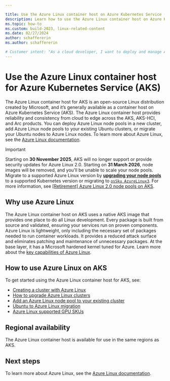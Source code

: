 ```yaml
---

title: Use the Azure Linux container host on Azure Kubernetes Service (AKS)
description: Learn how to use the Azure Linux container host on Azure Kubernetes Service (AKS)
ms.topic: how-to
ms.custom: build-2023, linux-related-content
ms.date: 02/27/2024
author: schaffererin
ms.author: schaffererin

# Customer intent: "As a cloud developer, I want to deploy and manage Azure Linux container hosts on AKS, so that I can ensure reliable and efficient container workloads with reduced maintenance and enhanced security."
---
```


# Use the Azure Linux container host for Azure Kubernetes Service (AKS)

The Azure Linux container host for AKS is an open-source Linux distribution created by Microsoft, and it’s generally available as a container host on Azure Kubernetes Service (AKS). The Azure Linux container host provides reliability and consistency from cloud to edge across the AKS, AKS-HCI, and Arc products. You can deploy Azure Linux node pools in a new cluster, add Azure Linux node pools to your existing Ubuntu clusters, or migrate your Ubuntu nodes to Azure Linux nodes. To learn more about Azure Linux, see the [Azure Linux documentation][azurelinux-doc].

> [!IMPORTANT]
> Starting on **30 November 2025**, AKS will no longer support or provide security updates for Azure Linux 2.0. Starting on **31 March 2026**, node images will be removed, and you'll be unable to scale your node pools. Migrate to a supported Azure Linux version by [**upgrading your node pools**](/azure/aks/upgrade-aks-cluster) to a supported Kubernetes version or migrating to [`osSku AzureLinux3`](/azure/aks/upgrade-os-version). For more information, see [[Retirement] Azure Linux 2.0 node pools on AKS](https://github.com/Azure/AKS/issues/4988).

## Why use Azure Linux

The Azure Linux container host on AKS uses a native AKS image that provides one place to do all Linux development. Every package is built from source and validated, ensuring your services run on proven components. Azure Linux is lightweight, only including the necessary set of packages needed to run container workloads. It provides a reduced attack surface and eliminates patching and maintenance of unnecessary packages. At the base layer, it has a Microsoft hardened kernel tuned for Azure. Learn more about the [key capabilities of Azure Linux][azurelinux-capabilities].

## How to use Azure Linux on AKS

To get started using the Azure Linux container host for AKS, see:

* [Creating a cluster with Azure Linux][azurelinux-cluster-config]
* [How to upgrade Azure Linux clusters](/azure/azure-linux/tutorial-azure-linux-upgrade)
* [Add an Azure Linux node pool to your existing cluster][azurelinux-node-pool]
* [Ubuntu to Azure Linux migration][ubuntu-to-azurelinux]
* [Azure Linux supported GPU SKUs](/azure/azure-linux/intro-azure-linux#azure-linux-container-host-supported-gpu-skus)

## Regional availability

The Azure Linux container host is available for use in the same regions as AKS.

## Next steps

To learn more about Azure Linux, see the [Azure Linux documentation][azurelinuxdocumentation].

<!-- LINKS - Internal -->
[azurelinux-doc]: /azure/azure-linux/intro-azure-linux
[azurelinux-capabilities]: /azure/azure-linux/intro-azure-linux#azure-linux-container-host-key-benefits
[azurelinux-cluster-config]: /azure/azure-linux/quickstart-azure-cli
[azurelinux-node-pool]: ./create-node-pools.md#create-an-aks-cluster-with-a-single-node-pool-using-the-azure-cli
[ubuntu-to-azurelinux]: /azure/azure-linux/tutorial-azure-linux-migration
[auto-upgrade-aks]: auto-upgrade-cluster.md
[kured]: node-updates-kured.md
[azurelinuxdocumentation]: /azure/azure-linux/intro-azure-linux


